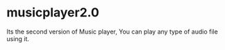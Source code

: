 # musicplayer2.0
Its the second version of Music player, You can play any type of audio file using it.
